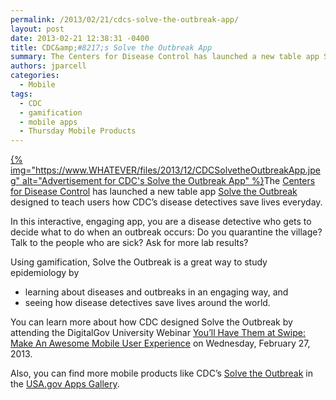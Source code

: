 ```yaml
---
permalink: /2013/02/21/cdcs-solve-the-outbreak-app/
layout: post
date: 2013-02-21 12:38:31 -0400
title: CDC&amp;#8217;s Solve the Outbreak App
summary: The Centers for Disease Control has launched a new table app Solve the Outbreak designed to teach users how CDC&amp;#8217;s disease detectives save lives everyday. In this interactive, engaging app, you are a disease detective who gets to decide what to do when an outbreak occurs\:
authors: jparcell
categories:
  - Mobile
tags:
  - CDC
  - gamification
  - mobile apps
  - Thursday Mobile Products
---
```


[{% img="https://www.WHATEVER/files/2013/12/CDCSolvetheOutbreakApp.jpeg" alt="Advertisement for CDC's Solve the Outbreak App" %}](https://www.WHATEVER/files/2013/12/CDCSolvetheOutbreakApp.jpeg)The [Centers for Disease Control](http://cdc.gov) has launched a new table app [Solve the Outbreak](https://itunes.apple.com/us/app/solve-the-outbreak/id592485067?mt=8) designed to teach users how CDC&#8217;s disease detectives save lives everyday.

In this interactive, engaging app, you are a disease detective who gets to decide what to do when an outbreak occurs: Do you quarantine the village? Talk to the people who are sick? Ask for more lab results?

Using gamification, Solve the Outbreak is a great way to study epidemiology by

  * learning about diseases and outbreaks in an engaging way, and
  * seeing how disease detectives save lives around the world.

You can learn more about how CDC designed Solve the Outbreak by attending the DigitalGov University Webinar [You’ll Have Them at Swipe: Make An Awesome Mobile User Experience](https://digitalgov.sites.usa.gov/2013/02/11/youll-have-them-at-swipe-making-an-awesome-mobile-user-experience-webinar/ "You’ll Have Them at Swipe: Making An Awesome Mobile User Experience Webinar") on Wednesday, February 27, 2013.

Also, you can find more mobile products like CDC&#8217;s [Solve the Outbreak](https://itunes.apple.com/us/app/solve-the-outbreak/id592485067?mt=8) in the [USA.gov Apps Gallery](http://apps.usa.gov/).